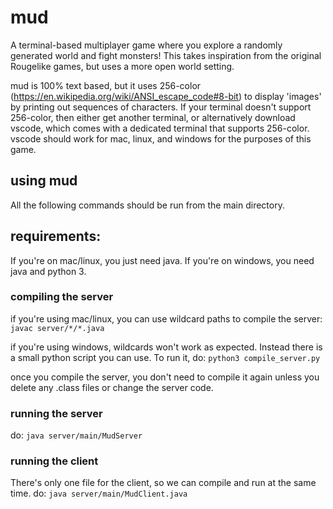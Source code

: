 # mud
A terminal-based multiplayer game where you explore a randomly generated world and fight monsters!
This takes inspiration from the original Rougelike games, but uses a more open world setting.

mud is 100% text based, but it uses 256-color (https://en.wikipedia.org/wiki/ANSI_escape_code#8-bit) to display 'images' by printing out sequences of characters.
If your terminal doesn't support 256-color, then either get another terminal, or alternatively download vscode, which comes with a dedicated terminal that supports 256-color. vscode should work for mac, linux, and windows for the purposes of this game.

## using mud
All the following commands should be run from the main directory.

## requirements:
If you're on mac/linux, you just need java. If you're on windows, you need java and python 3.

### compiling the server

if you're using mac/linux, you can use wildcard paths to compile the server:
```javac server/*/*.java```

if you're using windows, wildcards won't work as expected. Instead there is a small python script you can use. To run it, do:
```python3 compile_server.py```

once you compile the server, you don't need to compile it again unless you delete any .class files or change the server code.
### running the server
do:
```java server/main/MudServer```

### running the client
There's only one file for the client, so we can compile and run at the same time.
do:
```java server/main/MudClient.java```
